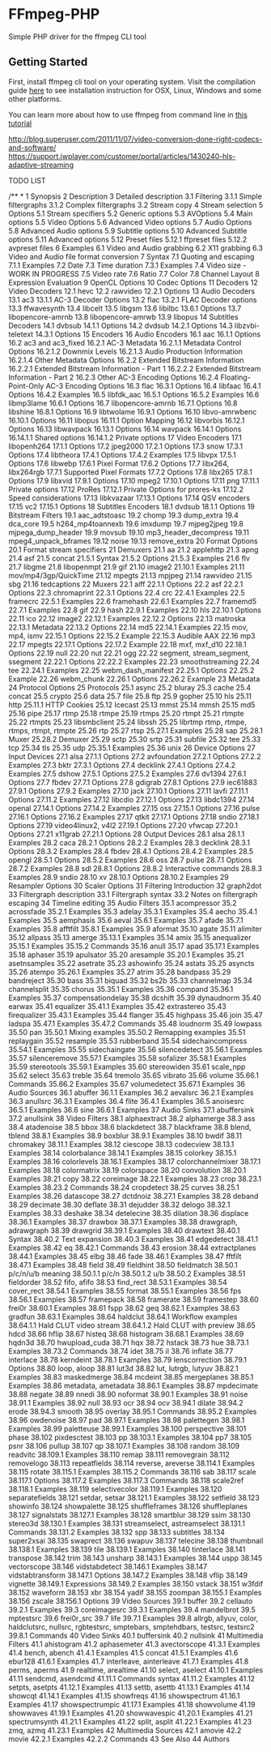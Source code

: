 # FFmpeg-PHP

Simple PHP driver for the ffmpeg CLI tool

## Getting Started

First, install ffmpeg cli tool on your operating system. Visit the compilation guide [here](https://trac.ffmpeg.org/wiki/CompilationGuide) to see installation instruction for OSX, Linux, Windows and some other platforms.

You can learn more about how to use ffmpeg from command line in [this tutorial](http://blog.superuser.com/2012/02/24/ffmpeg-the-ultimate-video-and-audio-manipulation-tool/)


http://blog.superuser.com/2011/11/07/video-conversion-done-right-codecs-and-software/
https://support.jwplayer.com/customer/portal/articles/1430240-hls-adaptive-streaming

TODO LIST


/**
 *
1 Synopsis
2 Description
3 Detailed description
    3.1 Filtering
        3.1.1 Simple filtergraphs
        3.1.2 Complex filtergraphs
    3.2 Stream copy
4 Stream selection
5 Options
    5.1 Stream specifiers
    5.2 Generic options
    5.3 AVOptions
    5.4 Main options
    5.5 Video Options
    5.6 Advanced Video options
    5.7 Audio Options
    5.8 Advanced Audio options
    5.9 Subtitle options
    5.10 Advanced Subtitle options
    5.11 Advanced options
    5.12 Preset files
        5.12.1 ffpreset files
        5.12.2 avpreset files
6 Examples
    6.1 Video and Audio grabbing
    6.2 X11 grabbing
    6.3 Video and Audio file format conversion
7 Syntax
    7.1 Quoting and escaping
    7.1.1 Examples
    7.2 Date
    7.3 Time duration
    7.3.1 Examples
    7.4 Video size - WORK IN PROGRESS
    7.5 Video rate
    7.6 Ratio
    7.7 Color
    7.8 Channel Layout
8 Expression Evaluation
9 OpenCL Options
10 Codec Options
11 Decoders
12 Video Decoders
    12.1 hevc
    12.2 rawvideo
        12.2.1 Options
13 Audio Decoders
    13.1 ac3
        13.1.1 AC-3 Decoder Options
    13.2 flac
        13.2.1 FLAC Decoder options
    13.3 ffwavesynth
    13.4 libcelt
    13.5 libgsm
    13.6 libilbc
    13.6.1 Options
    13.7 libopencore-amrnb
    13.8 libopencore-amrwb
    13.9 libopus
14 Subtitles Decoders
    14.1 dvbsub
        14.1.1 Options
    14.2 dvdsub
        14.2.1 Options
    14.3 libzvbi-teletext
        14.3.1 Options
15 Encoders
16 Audio Encoders
    16.1 aac
        16.1.1 Options
    16.2 ac3 and ac3_fixed
        16.2.1 AC-3 Metadata
            16.2.1.1 Metadata Control Options
            16.2.1.2 Downmix Levels
            16.2.1.3 Audio Production Information
            16.2.1.4 Other Metadata Options
        16.2.2 Extended Bitstream Information
            16.2.2.1 Extended Bitstream Information - Part 1
            16.2.2.2 Extended Bitstream Information - Part 2
        16.2.3 Other AC-3 Encoding Options
        16.2.4 Floating-Point-Only AC-3 Encoding Options
    16.3 flac
        16.3.1 Options
    16.4 libfaac
        16.4.1 Options
        16.4.2 Examples
    16.5 libfdk_aac
        16.5.1 Options
        16.5.2 Examples
    16.6 libmp3lame
        16.6.1 Options
    16.7 libopencore-amrnb
        16.7.1 Options
    16.8 libshine
        16.8.1 Options
    16.9 libtwolame
        16.9.1 Options
    16.10 libvo-amrwbenc
        16.10.1 Options
    16.11 libopus
        16.11.1 Option Mapping
    16.12 libvorbis
        16.12.1 Options
    16.13 libwavpack
        16.13.1 Options
    16.14 wavpack
        16.14.1 Options
            16.14.1.1 Shared options
            16.14.1.2 Private options
17 Video Encoders
    17.1 libopenh264
        17.1.1 Options
    17.2 jpeg2000
        17.2.1 Options
    17.3 snow
        17.3.1 Options
    17.4 libtheora
        17.4.1 Options
        17.4.2 Examples
    17.5 libvpx
        17.5.1 Options
    17.6 libwebp
        17.6.1 Pixel Format
        17.6.2 Options
    17.7 libx264, libx264rgb
        17.7.1 Supported Pixel Formats
        17.7.2 Options
    17.8 libx265
        17.8.1 Options
    17.9 libxvid
        17.9.1 Options
    17.10 mpeg2
        17.10.1 Options
    17.11 png
        17.11.1 Private options
    17.12 ProRes
        17.12.1 Private Options for prores-ks
        17.12.2 Speed considerations
    17.13 libkvazaar
        17.13.1 Options
    17.14 QSV encoders
    17.15 vc2
        17.15.1 Options
18 Subtitles Encoders
    18.1 dvdsub
        18.1.1 Options
19 Bitstream Filters
    19.1 aac_adtstoasc
    19.2 chomp
    19.3 dump_extra
    19.4 dca_core
    19.5 h264_mp4toannexb
    19.6 imxdump
    19.7 mjpeg2jpeg
    19.8 mjpega_dump_header
    19.9 movsub
    19.10 mp3_header_decompress
    19.11 mpeg4_unpack_bframes
    19.12 noise
    19.13 remove_extra
20 Format Options
    20.1 Format stream specifiers
21 Demuxers
    21.1 aa
    21.2 applehttp
    21.3 apng
    21.4 asf
    21.5 concat
        21.5.1 Syntax
        21.5.2 Options
        21.5.3 Examples
    21.6 flv
    21.7 libgme
    21.8 libopenmpt
    21.9 gif
    21.10 image2
    21.10.1 Examples
    21.11 mov/mp4/3gp/QuickTime
    21.12 mpegts
    21.13 mpjpeg
    21.14 rawvideo
    21.15 sbg
    21.16 tedcaptions
22 Muxers
    22.1 aiff
        22.1.1 Options
    22.2 asf
        22.2.1 Options
    22.3 chromaprint
        22.3.1 Options
    22.4 crc
        22.4.1 Examples
    22.5 framecrc
        22.5.1 Examples
    22.6 framehash
        22.6.1 Examples
    22.7 framemd5
        22.7.1 Examples
    22.8 gif
    22.9 hash
        22.9.1 Examples
    22.10 hls
        22.10.1 Options
    22.11 ico
    22.12 image2
        22.12.1 Examples
        22.12.2 Options
    22.13 matroska
        22.13.1 Metadata
        22.13.2 Options
    22.14 md5
        22.14.1 Examples
    22.15 mov, mp4, ismv
        22.15.1 Options
        22.15.2 Example
        22.15.3 Audible AAX
    22.16 mp3
    22.17 mpegts
        22.17.1 Options
        22.17.2 Example
    22.18 mxf, mxf_d10
        22.18.1 Options
    22.19 null
    22.20 nut
    22.21 ogg
    22.22 segment, stream_segment, ssegment
        22.22.1 Options
        22.22.2 Examples
    22.23 smoothstreaming
    22.24 tee
        22.24.1 Examples
    22.25 webm_dash_manifest
        22.25.1 Options
        22.25.2 Example
    22.26 webm_chunk
        22.26.1 Options
        22.26.2 Example
23 Metadata
24 Protocol Options
25 Protocols
    25.1 async
    25.2 bluray
    25.3 cache
    25.4 concat
    25.5 crypto
    25.6 data
    25.7 file
    25.8 ftp
    25.9 gopher
    25.10 hls
    25.11 http
        25.11.1 HTTP Cookies
    25.12 Icecast
    25.13 mmst
    25.14 mmsh
    25.15 md5
    25.16 pipe
    25.17 rtmp
    25.18 rtmpe
    25.19 rtmps
    25.20 rtmpt
    25.21 rtmpte
    25.22 rtmpts
    25.23 libsmbclient
    25.24 libssh
    25.25 librtmp rtmp, rtmpe, rtmps, rtmpt, rtmpte
    25.26 rtp
    25.27 rtsp
        25.27.1 Examples
    25.28 sap
        25.28.1 Muxer
        25.28.2 Demuxer
    25.29 sctp
    25.30 srtp
    25.31 subfile
    25.32 tee
    25.33 tcp
    25.34 tls
    25.35 udp
        25.35.1 Examples
    25.36 unix
26 Device Options
27 Input Devices
    27.1 alsa
    27.1.1 Options
    27.2 avfoundation
        27.2.1 Options
        27.2.2 Examples
    27.3 bktr
        27.3.1 Options
    27.4 decklink
        27.4.1 Options
        27.4.2 Examples
    27.5 dshow
        27.5.1 Options
        27.5.2 Examples
    27.6 dv1394
        27.6.1 Options
    27.7 fbdev
        27.7.1 Options
    27.8 gdigrab
        27.8.1 Options
    27.9 iec61883
        27.9.1 Options
        27.9.2 Examples
    27.10 jack
        27.10.1 Options
    27.11 lavfi
        27.11.1 Options
        27.11.2 Examples
    27.12 libcdio
        27.12.1 Options
    27.13 libdc1394
    27.14 openal
        27.14.1 Options
        27.14.2 Examples
    27.15 oss
        27.15.1 Options
    27.16 pulse
        27.16.1 Options
        27.16.2 Examples
    27.17 qtkit
        27.17.1 Options
    27.18 sndio
        27.18.1 Options
    27.19 video4linux2, v4l2
        27.19.1 Options
    27.20 vfwcap
        27.20.1 Options
    27.21 x11grab
        27.21.1 Options
    28 Output Devices
        28.1 alsa
            28.1.1 Examples
    28.2 caca
28.2.1 Options
28.2.2 Examples
28.3 decklink
28.3.1 Options
28.3.2 Examples
28.4 fbdev
28.4.1 Options
28.4.2 Examples
28.5 opengl
28.5.1 Options
28.5.2 Examples
28.6 oss
28.7 pulse
28.7.1 Options
28.7.2 Examples
28.8 sdl
28.8.1 Options
28.8.2 Interactive commands
28.8.3 Examples
28.9 sndio
28.10 xv
28.10.1 Options
28.10.2 Examples
29 Resampler Options
30 Scaler Options
31 Filtering Introduction
32 graph2dot
33 Filtergraph description
33.1 Filtergraph syntax
33.2 Notes on filtergraph escaping
34 Timeline editing
35 Audio Filters
35.1 acompressor
35.2 acrossfade
35.2.1 Examples
35.3 adelay
35.3.1 Examples
35.4 aecho
35.4.1 Examples
35.5 aemphasis
35.6 aeval
35.6.1 Examples
35.7 afade
35.7.1 Examples
35.8 afftfilt
35.8.1 Examples
35.9 aformat
35.10 agate
35.11 alimiter
35.12 allpass
35.13 amerge
35.13.1 Examples
35.14 amix
35.15 anequalizer
35.15.1 Examples
35.15.2 Commands
35.16 anull
35.17 apad
35.17.1 Examples
35.18 aphaser
35.19 apulsator
35.20 aresample
35.20.1 Examples
35.21 asetnsamples
35.22 asetrate
35.23 ashowinfo
35.24 astats
35.25 asyncts
35.26 atempo
35.26.1 Examples
35.27 atrim
35.28 bandpass
35.29 bandreject
35.30 bass
35.31 biquad
35.32 bs2b
35.33 channelmap
35.34 channelsplit
35.35 chorus
35.35.1 Examples
35.36 compand
35.36.1 Examples
35.37 compensationdelay
35.38 dcshift
35.39 dynaudnorm
35.40 earwax
35.41 equalizer
35.41.1 Examples
35.42 extrastereo
35.43 firequalizer
35.43.1 Examples
35.44 flanger
35.45 highpass
35.46 join
35.47 ladspa
35.47.1 Examples
35.47.2 Commands
35.48 loudnorm
35.49 lowpass
35.50 pan
35.50.1 Mixing examples
35.50.2 Remapping examples
35.51 replaygain
35.52 resample
35.53 rubberband
35.54 sidechaincompress
35.54.1 Examples
35.55 sidechaingate
35.56 silencedetect
35.56.1 Examples
35.57 silenceremove
35.57.1 Examples
35.58 sofalizer
35.58.1 Examples
35.59 stereotools
35.59.1 Examples
35.60 stereowiden
35.61 scale_npp
35.62 select
35.63 treble
35.64 tremolo
35.65 vibrato
35.66 volume
35.66.1 Commands
35.66.2 Examples
35.67 volumedetect
35.67.1 Examples
36 Audio Sources
36.1 abuffer
36.1.1 Examples
36.2 aevalsrc
36.2.1 Examples
36.3 anullsrc
36.3.1 Examples
36.4 flite
36.4.1 Examples
36.5 anoisesrc
36.5.1 Examples
36.6 sine
36.6.1 Examples
37 Audio Sinks
37.1 abuffersink
37.2 anullsink
38 Video Filters
38.1 alphaextract
38.2 alphamerge
38.3 ass
38.4 atadenoise
38.5 bbox
38.6 blackdetect
38.7 blackframe
38.8 blend, tblend
38.8.1 Examples
38.9 boxblur
38.9.1 Examples
38.10 bwdif
38.11 chromakey
38.11.1 Examples
38.12 ciescope
38.13 codecview
38.13.1 Examples
38.14 colorbalance
38.14.1 Examples
38.15 colorkey
38.15.1 Examples
38.16 colorlevels
38.16.1 Examples
38.17 colorchannelmixer
38.17.1 Examples
38.18 colormatrix
38.19 colorspace
38.20 convolution
38.20.1 Examples
38.21 copy
38.22 coreimage
38.22.1 Examples
38.23 crop
38.23.1 Examples
38.23.2 Commands
38.24 cropdetect
38.25 curves
38.25.1 Examples
38.26 datascope
38.27 dctdnoiz
38.27.1 Examples
38.28 deband
38.29 decimate
38.30 deflate
38.31 dejudder
38.32 delogo
38.32.1 Examples
38.33 deshake
38.34 detelecine
38.35 dilation
38.36 displace
38.36.1 Examples
38.37 drawbox
38.37.1 Examples
38.38 drawgraph, adrawgraph
38.39 drawgrid
38.39.1 Examples
38.40 drawtext
38.40.1 Syntax
38.40.2 Text expansion
38.40.3 Examples
38.41 edgedetect
38.41.1 Examples
38.42 eq
38.42.1 Commands
38.43 erosion
38.44 extractplanes
38.44.1 Examples
38.45 elbg
38.46 fade
38.46.1 Examples
38.47 fftfilt
38.47.1 Examples
38.48 field
38.49 fieldhint
38.50 fieldmatch
38.50.1 p/c/n/u/b meaning
38.50.1.1 p/c/n
38.50.1.2 u/b
38.50.2 Examples
38.51 fieldorder
38.52 fifo, afifo
38.53 find_rect
38.53.1 Examples
38.54 cover_rect
38.54.1 Examples
38.55 format
38.55.1 Examples
38.56 fps
38.56.1 Examples
38.57 framepack
38.58 framerate
38.59 framestep
38.60 frei0r
38.60.1 Examples
38.61 fspp
38.62 geq
38.62.1 Examples
38.63 gradfun
38.63.1 Examples
38.64 haldclut
38.64.1 Workflow examples
38.64.1.1 Hald CLUT video stream
38.64.1.2 Hald CLUT with preview
38.65 hdcd
38.66 hflip
38.67 histeq
38.68 histogram
38.68.1 Examples
38.69 hqdn3d
38.70 hwupload_cuda
38.71 hqx
38.72 hstack
38.73 hue
38.73.1 Examples
38.73.2 Commands
38.74 idet
38.75 il
38.76 inflate
38.77 interlace
38.78 kerndeint
38.78.1 Examples
38.79 lenscorrection
38.79.1 Options
38.80 loop, aloop
38.81 lut3d
38.82 lut, lutrgb, lutyuv
38.82.1 Examples
38.83 maskedmerge
38.84 mcdeint
38.85 mergeplanes
38.85.1 Examples
38.86 metadata, ametadata
38.86.1 Examples
38.87 mpdecimate
38.88 negate
38.89 nnedi
38.90 noformat
38.90.1 Examples
38.91 noise
38.91.1 Examples
38.92 null
38.93 ocr
38.94 ocv
38.94.1 dilate
38.94.2 erode
38.94.3 smooth
38.95 overlay
38.95.1 Commands
38.95.2 Examples
38.96 owdenoise
38.97 pad
38.97.1 Examples
38.98 palettegen
38.98.1 Examples
38.99 paletteuse
38.99.1 Examples
38.100 perspective
38.101 phase
38.102 pixdesctest
38.103 pp
38.103.1 Examples
38.104 pp7
38.105 psnr
38.106 pullup
38.107 qp
38.107.1 Examples
38.108 random
38.109 readvitc
38.109.1 Examples
38.110 remap
38.111 removegrain
38.112 removelogo
38.113 repeatfields
38.114 reverse, areverse
38.114.1 Examples
38.115 rotate
38.115.1 Examples
38.115.2 Commands
38.116 sab
38.117 scale
38.117.1 Options
38.117.2 Examples
38.117.3 Commands
38.118 scale2ref
38.118.1 Examples
38.119 selectivecolor
38.119.1 Examples
38.120 separatefields
38.121 setdar, setsar
38.121.1 Examples
38.122 setfield
38.123 showinfo
38.124 showpalette
38.125 shuffleframes
38.126 shuffleplanes
38.127 signalstats
38.127.1 Examples
38.128 smartblur
38.129 ssim
38.130 stereo3d
38.130.1 Examples
38.131 streamselect, astreamselect
38.131.1 Commands
38.131.2 Examples
38.132 spp
38.133 subtitles
38.134 super2xsai
38.135 swaprect
38.136 swapuv
38.137 telecine
38.138 thumbnail
38.138.1 Examples
38.139 tile
38.139.1 Examples
38.140 tinterlace
38.141 transpose
38.142 trim
38.143 unsharp
38.143.1 Examples
38.144 uspp
38.145 vectorscope
38.146 vidstabdetect
38.146.1 Examples
38.147 vidstabtransform
38.147.1 Options
38.147.2 Examples
38.148 vflip
38.149 vignette
38.149.1 Expressions
38.149.2 Examples
38.150 vstack
38.151 w3fdif
38.152 waveform
38.153 xbr
38.154 yadif
38.155 zoompan
38.155.1 Examples
38.156 zscale
38.156.1 Options
39 Video Sources
39.1 buffer
39.2 cellauto
39.2.1 Examples
39.3 coreimagesrc
39.3.1 Examples
39.4 mandelbrot
39.5 mptestsrc
39.6 frei0r_src
39.7 life
39.7.1 Examples
39.8 allrgb, allyuv, color, haldclutsrc, nullsrc, rgbtestsrc, smptebars, smptehdbars, testsrc, testsrc2
39.8.1 Commands
40 Video Sinks
40.1 buffersink
40.2 nullsink
41 Multimedia Filters
41.1 ahistogram
41.2 aphasemeter
41.3 avectorscope
41.3.1 Examples
41.4 bench, abench
41.4.1 Examples
41.5 concat
41.5.1 Examples
41.6 ebur128
41.6.1 Examples
41.7 interleave, ainterleave
41.7.1 Examples
41.8 perms, aperms
41.9 realtime, arealtime
41.10 select, aselect
41.10.1 Examples
41.11 sendcmd, asendcmd
41.11.1 Commands syntax
41.11.2 Examples
41.12 setpts, asetpts
41.12.1 Examples
41.13 settb, asettb
41.13.1 Examples
41.14 showcqt
41.14.1 Examples
41.15 showfreqs
41.16 showspectrum
41.16.1 Examples
41.17 showspectrumpic
41.17.1 Examples
41.18 showvolume
41.19 showwaves
41.19.1 Examples
41.20 showwavespic
41.20.1 Examples
41.21 spectrumsynth
41.21.1 Examples
41.22 split, asplit
41.22.1 Examples
41.23 zmq, azmq
41.23.1 Examples
42 Multimedia Sources
42.1 amovie
42.2 movie
42.2.1 Examples
42.2.2 Commands
43 See Also
44 Authors